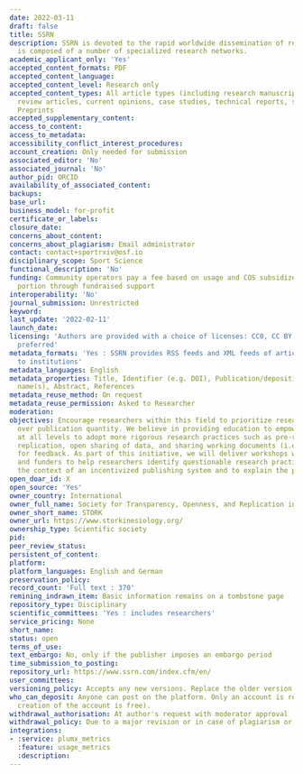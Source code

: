 ```yaml
---
date: 2022-03-11
draft: false
title: SSRN
description: SSRN is devoted to the rapid worldwide dissemination of research and
  is composed of a number of specialized research networks.
academic_applicant_only: 'Yes'
accepted_content_formats: PDF
accepted_content_language:
accepted_content_level: Research only
accepted_content_types: All article types (including research manuscripts, commentaries,
  review articles, current opinions, case studies, technical reports, short communications),
  Preprints
accepted_supplementary_content:
access_to_content:
access_to_metadata:
accessibility_conflict_interest_procedures:
account_creation: Only needed for submission
associated_editor: 'No'
associated_journal: 'No'
author_pid: ORCID
availability_of_associated_content:
backups:
base_url:
business_model: for-profit
certificate_or_labels:
closure_date:
concerns_about_content:
concerns_about_plagiarism: Email administrator
contact: contact+sportrxiv@osf.io
disciplinary_scope: Sport Science
functional_description: 'No'
funding: Community operators pay a fee based on usage and COS subsidizes the other
  portion through fundraised support
interoperability: 'No'
journal_submission: Unrestricted
keyword:
last_update: '2022-02-11'
launch_date:
licensing: 'Authors are provided with a choice of licenses: CC0, CC BY, with CC BY
  preferred'
metadata_formats: 'Yes : SSRN provides RSS feeds and XML feeds of article metadata
  to institutions'
metadata_languages: English
metadata_properties: Title, Identifier (e.g. DOI), Publication/deposition date, Author
  name(s), Abstract, References
metadata_reuse_method: On request
metadata_reuse_permission: Asked to Researcher
moderation:
objectives: Encourage researchers within this field to prioritize research quality
  over publication quantity. We believe in providing education to empower researchers
  at all levels to adopt more rigorous research practices such as pre-registration,
  replication, open sharing of data, and sharing working documents (i.e., preprints)
  for feedback. As part of this initiative, we will deliver workshops with universities
  and funders to help researchers identify questionable research practices within
  the context of an incentivized publishing system and to explain the potential solutions.
open_doar_id: X
open_source: 'Yes'
owner_country: International
owner_full_name: Society for Transparency, Openness, and Replication in Kinesiology
owner_short_name: STORK
owner_url: https://www.storkinesiology.org/
ownership_type: Scientific society
pid:
peer_review_status:
persistent_of_content:
platform:
platform_languages: English and German
preservation_policy:
record_count: 'Full text : 370'
remining_indrawn_item: Basic information remains on a tombstone page
repository_type: Disciplinary
scientific_committees: 'Yes : includes researchers'
service_pricing: None
short_name:
status: open
terms_of_use:
text_embargo: No, only if the publisher imposes an embargo period
time_submission_to_posting:
repository_url: https://www.ssrn.com/index.cfm/en/
user_committees:
versioning_policy: Accepts any new versions. Replace the older version of the paper.
who_can_deposit: Anyone can post on the platform. Only an account is required ( The
  creation of the account is free).
withdrawal_authorisation: At author's request with moderator approval
withdrawal_policy: Due to a major revision or in case of plagiarism or ethical issues
integrations:
- :service: plumx_metrics
  :feature: usage_metrics
  :description:
---
```



